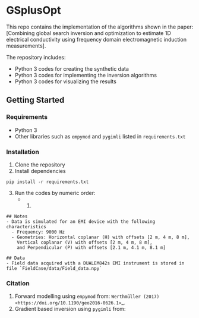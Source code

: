 # GSplusOpt

This repo contains the implementation of the algorithms shown in the paper: [Combining global search inversion and optimization to estimate 1D electrical conductivity using frequency domain electromagnetic induction measurements].

The repository includes:
- Python 3 codes for creating the synthetic data
- Python 3 codes for implementing the inversion algorithms
- Python 3 codes for visualizing the results

 ## Getting Started

### Requirements
- Python 3
- Other libraries such as `empymod` and `pygimli` listed in `requirements.txt`

### Installation
1. Clone the repository
2. Install dependencies
```
pip install -r requirements.txt
```
3. Run the codes by numeric order:
   - 1.
```
## Notes
- Data is simulated for an EMI device with the following characteristics
  - Frequency: 9000 Hz
  - Geometries: Horizontal coplanar (H) with offsets [2 m, 4 m, 8 m],
    Vertical coplanar (V) with offsets [2 m, 4 m, 8 m],
    and Perpendicular (P) with offsets [2.1 m, 4.1 m, 8.1 m]

## Data
- Field data acquired with a DUALEM842s EMI instrument is stored in file `FieldCase/data/Field_data.npy`
```

### Citation
1. Forward modelling using `empymod` from: `Werthmüller (2017) <https://doi.org/10.1190/geo2016-0626.1>`_.
2. Gradient based inversion using `pygimli` from: 
